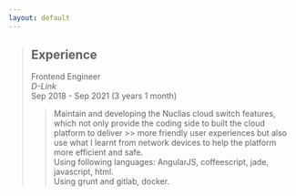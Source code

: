 ```yaml
---
layout: default
---
```


>## Experience  
>Frontend Engineer<br>*D-Link*  
> Sep 2018 - Sep 2021 (3 years 1 month) 
> 
>> Maintain and developing the Nuclias cloud switch features, which not only provide the coding side to built the cloud platform to deliver >> more friendly user experiences but also use what I learnt from network devices to help the platform more efficient and safe.  
>> Using following languages: AngularJS, coffeescript, jade, javascript, html.  
>> Using grunt and gitlab, docker.  
